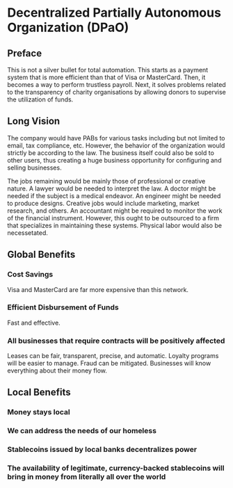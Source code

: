 # Decentralized Partially Autonomous Organization (DPaO)

## Preface

This is not a silver bullet for total automation. This starts as a payment system that is more efficient than that of Visa or MasterCard. Then, it becomes a way to perform trustless payroll. Next, it solves problems related to the transparency of charity organisations by allowing donors to supervise the utilization of funds. 

## Long Vision 

The company would have PABs for various tasks including but not limited to email, tax compliance, etc. However, the behavior of the organization would strictly be according to the law. The business itself could also be sold to other users, thus creating a huge business opportunity for configuring and selling businesses. 

The jobs remaining would be mainly those of professional or creative nature. A lawyer would be needed to interpret the law. A doctor might be needed if the subject is a medical endeavor. An engineer might be needed to produce designs. Creative jobs would include marketing, market research, and others. An accountant might be required to monitor the work of the financial instrument. However, this ought to be outsourced to a firm that specializes in maintaining these systems. Physical labor would also be necessetated. 

## Global Benefits

### Cost Savings

Visa and MasterCard are far more expensive than this network.

### Efficient Disbursement of Funds

Fast and effective. 

### All businesses that require contracts will be positively affected

Leases can be fair, transparent, precise, and automatic. Loyalty programs will be easier to manage. Fraud can be mitigated. Businesses will know everything about their money flow.

## Local Benefits

### Money stays local

### We can address the needs of our homeless

### Stablecoins issued by local banks decentralizes power

### The availability of legitimate, currency-backed stablecoins will bring in money from literally all over the world